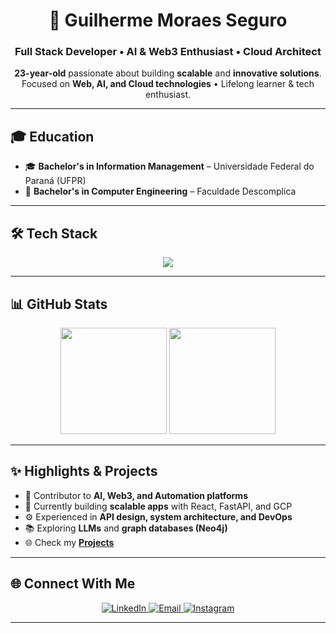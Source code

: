 <h1 align="center">🚀 Guilherme Moraes Seguro</h1>
<h3 align="center">Full Stack Developer • AI & Web3 Enthusiast • Cloud Architect</h3>

<p align="center">
  <strong>23-year-old</strong> passionate about building <strong>scalable</strong> and <strong>innovative solutions</strong>.<br/>
  Focused on <strong>Web, AI, and Cloud technologies</strong> • Lifelong learner & tech enthusiast.
</p>

---

## 🎓 Education

- 🎓 **Bachelor's in Information Management** – Universidade Federal do Paraná (UFPR)  
- 🧠 **Bachelor's in Computer Engineering** – Faculdade Descomplica

---

## 🛠 Tech Stack

<p align="center">
  <img src="https://skillicons.dev/icons?i=python,r,typescript,javascript,nodejs,react,html,css,mysql,java,cs,gcp,docker,kubernetes,neo4j" />
</p>

---

## 📊 GitHub Stats

<p align="center">
  <img height="170" src="https://github-readme-stats.vercel.app/api?username=kyzzk&show_icons=true&theme=radical&include_all_commits=true&count_private=true" />
  <img height="170" src="https://github-readme-stats.vercel.app/api/top-langs/?username=kyzzk&layout=compact&langs_count=10&theme=radical" />
</p>

---

## ✨ Highlights & Projects

- 🧠 Contributor to **AI, Web3, and Automation platforms**  
- 🔭 Currently building **scalable apps** with React, FastAPI, and GCP  
- ⚙️ Experienced in **API design, system architecture, and DevOps**  
- 📚 Exploring **LLMs** and **graph databases (Neo4j)**  
- 🌐 Check my [**Projects**](https://github.com/kyzzk?tab=repositories)

---

## 🌐 Connect With Me

<p align="center">
  <a href="https://www.linkedin.com/in/guilherme-seguro/" target="_blank">
    <img alt="LinkedIn" src="https://img.shields.io/badge/-LinkedIn-blue?style=for-the-badge&logo=linkedin" />
  </a>
  <a href="mailto:guilherme.seguro00@gmail.com?subject=GitHub%20-%20Contact">
    <img alt="Email" src="https://img.shields.io/badge/-Email-grey?style=for-the-badge&logo=gmail" />
  </a>
  <a href="https://www.instagram.com/kazedgaf/" target="_blank">
    <img alt="Instagram" src="https://img.shields.io/badge/-Instagram-E4405F?style=for-the-badge&logo=instagram&logoColor=white" />
  </a>
</p>

---
